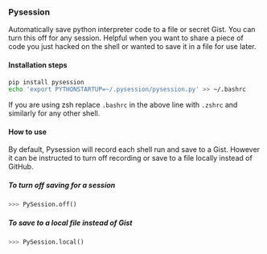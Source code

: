 ### Pysession

Automatically save python interpreter code to a file or secret Gist. You can turn this off for any session. Helpful when you want to share a piece of code you just hacked on the shell or wanted to save it in a file for use later.

#### Installation steps

``` bash
pip install pysession
echo 'export PYTHONSTARTUP=~/.pysession/pysession.py' >> ~/.bashrc
```

If you are using zsh replace `.bashrc` in the above line with `.zshrc` and similarly for any other shell.

#### How to use

By default, Pysession will record each shell run and save to a Gist. However it can be instructed to turn off recording or save to a file locally instead of GitHub.

##### To turn off saving for a session

``` python
>>> PySession.off()
```

##### To save to a local file instead of Gist

``` python
>>> PySession.local()
```
